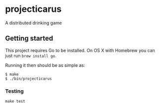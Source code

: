# projecticarus

A distributed drinking game

## Getting started

This project requires Go to be installed. On OS X with Homebrew you can just run `brew install go`.

Running it then should be as simple as:

```console
$ make
$ ./bin/projecticarus
```

### Testing

``make test``